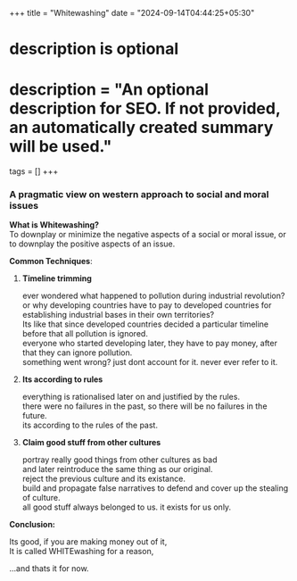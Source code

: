 +++
title = "Whitewashing"
date = "2024-09-14T04:44:25+05:30"

#
# description is optional
#
# description = "An optional description for SEO. If not provided, an automatically created summary will be used."

tags = []
+++

### **A pragmatic view on western approach to social and moral issues**

**What is Whitewashing?**\
To downplay or minimize the negative aspects of a social or moral issue, or to downplay the positive aspects of an issue.

**Common Techniques**:

1. **Timeline trimming**

   ever wondered what happened to pollution during industrial revolution?\
   or why developing countries have to pay to developed countries for establishing industrial bases in their own territories?\
   Its like that since developed countries decided a particular timeline before that all pollution is ignored.\
   everyone who started developing later, they have to pay money, after that they can ignore pollution.\
   something went wrong? just dont account for it. never ever refer to it.

2. **Its according to rules**

   everything is rationalised later on and justified by the rules.\
   there were no failures in the past, so there will be no failures in the future.\
   its according to the rules of the past.

3. **Claim good stuff from other cultures**

   portray really good things from other cultures as bad\
   and later reintroduce the same thing as our original.\
   reject the previous culture and its existance.\
   build and propagate false narratives to defend and cover up the stealing of culture.\
   all good stuff always belonged to us. it exists for us only.

**Conclusion:**

Its good, if you are making money out of it,\
It is called WHITEwashing for a reason,

...and thats it for now.
